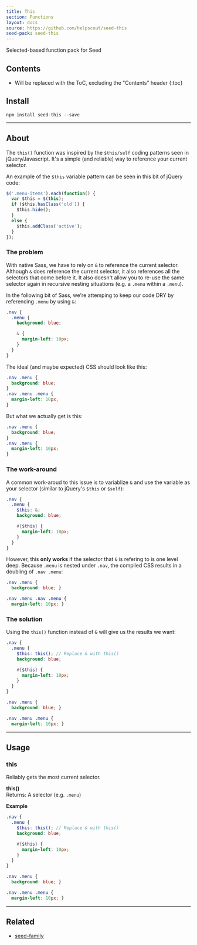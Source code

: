 ```yaml
---
title: This
section: Functions
layout: docs
source: https://github.com/helpscout/seed-this
seed-pack: seed-this
---
```


Selected-based function pack for Seed

## Contents

* Will be replaced with the ToC, excluding the "Contents" header
{:toc}

## Install

```
npm install seed-this --save
```

---



## About

The `this()` function was inspired by the `$this/self` coding patterns seen in jQuery/Javascript. It's a simple (and reliable) way to reference your current selector.

An example of the `$this` variable pattern can be seen in this bit of jQuery code:

```example.js
$('.menu-items').each(function() {
  var $this = $(this);
  if ($this.hasClass('old')) {
    $this.hide();
  }
  else {
    $this.addClass('active');
  }
});
```


### The problem

With native Sass, we have to rely on `&` to reference the current selector. Although `&` does reference the current selector, it also references all the selectors that come before it. It also doesn't allow you to re-use the same selector again in recursive nesting situations (e.g. a `.menu` within a `.menu`).

In the following bit of Sass, we're attemping to keep our code DRY by referencing `.menu` by using `&`:

```example.scss
.nav {
  .menu {
    background: blue;

    & {
      margin-left: 10px;
    }
  }
}
```

The ideal (and maybe expected) CSS should look like this:
```example.css
.nav .menu {
  background: blue;
}
.nav .menu .menu {
  margin-left: 10px;
}
```

But what we actually get is this:
```example.css
.nav .menu {
  background: blue;
}
.nav .menu {
  margin-left: 10px;
}
```

### The work-around

A common work-aroud to this issue is to variablize `&` and use the variable as your selector (similar to jQuery's `$this` or `$self`):

```example.scss
.nav {
  .menu {
    $this: &;
    background: blue;

    #{$this} {
      margin-left: 10px;
    }
  }
}
```

However, this **only works** if the selector that `&` is refering to is one level deep. Because `.menu` is nested under `.nav`, the compiled CSS results in a doubling of `.nav .menu`:

```example.css
.nav .menu {
  background: blue; }

.nav .menu .nav .menu {
  margin-left: 10px; }
```

### The solution

Using the `this()` function instead of `&` will give us the results we want:

```example.scss
.nav {
  .menu {
    $this: this(); // Replace & with this()
    background: blue;

    #{$this} {
      margin-left: 10px;
    }
  }
}
```

```example.css
.nav .menu {
  background: blue; }

.nav .menu .menu {
  margin-left: 10px; }
```



---



## Usage

### this

Reliably gets the most current selector.

**this()**
<br>
Returns: A selector (e.g. `.menu`)

**Example**

```example.scss
.nav {
  .menu {
    $this: this(); // Replace & with this()
    background: blue;

    #{$this} {
      margin-left: 10px;
    }
  }
}
```

```example.css
.nav .menu {
  background: blue; }

.nav .menu .menu {
  margin-left: 10px; }
```



---



## Related

* [seed-family](/packs/seed-family)
